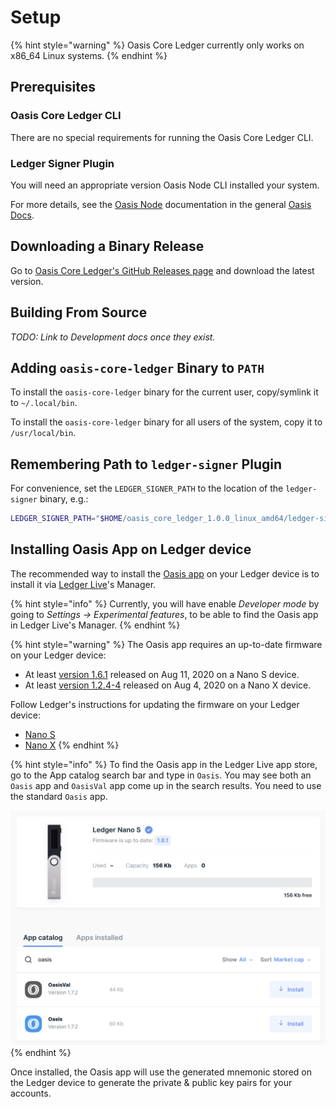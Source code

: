 # Setup

{% hint style="warning" %}
Oasis Core Ledger currently only works on x86_64 Linux systems.
{% endhint %}

## Prerequisites

### Oasis Core Ledger CLI

There are no special requirements for running the Oasis Core Ledger CLI.

### Ledger Signer Plugin

You will need an appropriate version Oasis Node CLI installed your system.

For more details, see the [Oasis Node] documentation in the general
[Oasis Docs].

[Oasis Node]:
  https://docs.oasis.dev/general/run-a-node/prerequisites/oasis-node
[Oasis Docs]:
  https://docs.oasis.dev/

## Downloading a Binary Release

Go to [Oasis Core Ledger's GitHub Releases page] and download the latest
version.

[Oasis Core Ledger's GitHub Releases page]:
  https://github.com/oasisprotocol/oasis-core-ledger/releases

## Building From Source

_TODO: Link to Development docs once they exist._

## Adding `oasis-core-ledger` Binary to `PATH`

To install the `oasis-core-ledger` binary for the current user, copy/symlink it
to `~/.local/bin`.

To install the `oasis-core-ledger` binary for all users of the system, copy it
to `/usr/local/bin`.

## Remembering Path to `ledger-signer` Plugin

For convenience, set the `LEDGER_SIGNER_PATH` to the location of the
`ledger-signer` binary, e.g.:

```bash
LEDGER_SIGNER_PATH="$HOME/oasis_core_ledger_1.0.0_linux_amd64/ledger-signer"
```

## Installing Oasis App on Ledger device

The recommended way to install the [Oasis app] on your Ledger device is to
install it via [Ledger Live]'s Manager.

{% hint style="info" %}
Currently, you will have enable _Developer mode_ by going to
_Settings -> Experimental features_, to be able to find the Oasis app in
Ledger Live's Manager.
{% endhint %}

{% hint style="warning" %}
The Oasis app requires an up-to-date firmware on your Ledger device:

- At least [version 1.6.1] released on Aug 11, 2020 on a Nano S device.
- At least [version 1.2.4-4] released on Aug 4, 2020 on a Nano X device.

Follow Ledger's instructions for updating the firmware on your Ledger device:

- [Nano S]
- [Nano X]
{% endhint %}

{% hint style="info" %}
To find the Oasis app in the Ledger Live app store, go to the App catalog
search bar and type in `Oasis`. You may see both an `Oasis` app and
`OasisVal` app come up in the search results. You need to use the
standard `Oasis` app.

![Oasis app in Ledger Live](../assets/ledger-live-manager-oasis.png)
{% endhint %}

Once installed, the Oasis app will use the generated mnemonic stored on the
Ledger device to generate the private & public key pairs for your accounts.

<!-- markdownlint-disable line-length -->
[Oasis app]: https://github.com/Zondax/ledger-oasis
[Ledger Live]: https://www.ledger.com/ledger-live/
[version 1.6.1]:
  https://support.ledger.com/hc/en-us/articles/360010446000-Ledger-Nano-S-firmware-release-notes
[version 1.2.4-4]:
  https://support.ledger.com/hc/en-us/articles/360014980580-Ledger-Nano-X-firmware-release-notes
[Nano S]:
  https://support.ledger.com/hc/en-us/articles/360002731113-Update-Ledger-Nano-S-firmware
[Nano X]:
  https://support.ledger.com/hc/en-us/articles/360013349800
<!-- markdownlint-enable line-length -->
